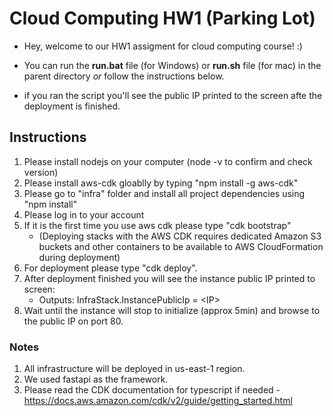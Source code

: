# Cloud Computing HW1 (Parking Lot)

- Hey, welcome to our HW1 assigment for cloud computing course! :)

- You can run the **run.bat** file (for Windows) or **run.sh** file (for mac) in the parent directory *or* follow the instructions below.

- if you ran the script you'll see the public IP printed to the screen afte the deployment is finished.


## Instructions

1. Please install nodejs on your computer (node -v to confirm and check version)
2. Please install aws-cdk gloablly by typing "npm install -g aws-cdk"
3. Please go to "infra" folder and install all project dependencies using "npm install"
4. Please log in to your account
5. If it is the first time you use aws cdk please type "cdk bootstrap"
   - (Deploying stacks with the AWS CDK requires dedicated Amazon S3 buckets and other containers to be available to AWS CloudFormation during deployment)
6. For deployment please type "cdk deploy".
7. After deployment finished you will see the instance public IP printed to screen:
   - Outputs:
     InfraStack.InstancePublicIp = \<IP\>
8. Wait until the instance will stop to initialize (approx 5min) and browse to the public IP on port 80.

### Notes

1. All infrastructure will be deployed in us-east-1 region.
2. We used fastapi as the framework.
2. Please read the CDK documentation for typescript if needed - https://docs.aws.amazon.com/cdk/v2/guide/getting_started.html
